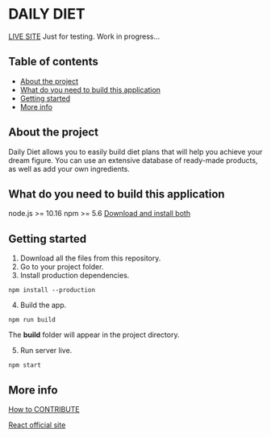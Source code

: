 # DAILY DIET

[LIVE SITE](https://daily-diet.pages.dev)
Just for testing. Work in progress...

## Table of contents

- [About the project]
- [What do you need to build this application]
- [Getting started]
- [More info]

## About the project

Daily Diet allows you to easily build diet plans that will help you achieve your dream figure. You can use an extensive database of ready-made products, as well as add your own ingredients.

## What do you need to build this application

node.js >= 10.16
npm >= 5.6
[Download and install both](https://nodejs.org/)

## Getting started

1. Download all the files from this repository.
2. Go to your project folder.
3. Install production dependencies.

```
npm install --production
```

4. Build the app.

```
npm run build
```

The **build** folder will appear in the project directory.

5. Run server live.

```
npm start
```

## More info

[How to CONTRIBUTE](./CONTRIBUTING.md)

[React official site](https://reactjs.org/docs/getting-started.html)

[about the project]: #about-the-project
[what do you need to build this application]: #what-do-you-need-to-build-this-application
[getting started]: #getting-started
[more info]: #more-info
